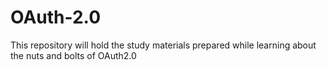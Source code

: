 # OAuth-2.0
This repository will hold the study materials prepared while learning about the nuts and bolts of OAuth2.0
